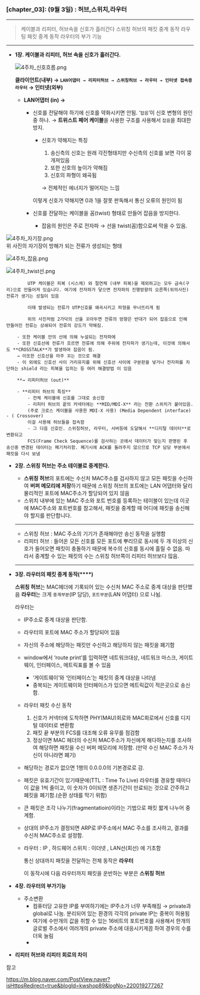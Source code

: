 ### **[chapter_03]: (9월 3일) : 허브,스위치,라우터**

---

> 케이블과 리피터, 허브속을 신호가 흘러간다
스위칭 허브의 패킷 중계 동작
라우팅 패킷 중계 동작
라우터의 부가 기능
>

---

- **1장. 케이블과 리피터, 허브 속을 신호가 흘러간다.**

  ![4주차_신호흐름.png](../static/images/남의영/4주차_신호흐름.png)

  **클라이언트(내부) →
  `LAN어댑터 → 리피터허브 → 스위칭허브 → 라우터 → 인터넷 접속용 라우터`**
  **→ 인터넷(외부)**

    - **LAN어댑터 (in) →**
        - 신호를 전달해야 하기에 신호를 약화시키면 안됨. ‘`잡음`’이 신호 변형의 원인중 하나.
          → **트위스트 페어 케이블**을 사용한 구조를 사용해서 `잡음`을 최대한 방지.
            - 신호가 약해지는 특징
                1. 송신측의 신호는 원래 각진형태지만 수신측의 신호를 보면 각이 뭉개져있음
                2. 또한 신호의 높이가 약해짐
                3. 신호의 파형이 왜곡됨

              → 전체적인 에너지가 떨어지는 느낌


            이렇게 신호가 약해지면 0과 1을 잘못 판독해서 통신 오류의 원인이 됨
            
        - 신호를 전달하는 케이블을 꼼(twist) 형태로 만들어 잡음을 방지한다.
            - 잡음의 원인은 주로 전자파 → 선을 twist(꼼)함으로써 막을 수 있음.

![4주차_자기장.png](../static/images/남의영/4주차_자기장.png)                
                위 사진의 자기장이 방해가 되는 전류가 생성되는 형태
                
            
![4주차_잡음.png](../static/images/남의영/4주차_잡음.png)

![4주차_twist선.png](../static/images/남의영/4주차_twist선.png)
            
            UTP 케이블은 피복 (시스체) 와 절연체 (내부 피복)을 제외하고는 모두 금속(구리)으로 만들어져 있습니다. 여기에 전자파가 닿으면 전자파의 진행방향의 오른쪽(위의사진) 전류가 생기는 성질이 있음
            
            이때 발생되는 전류가 UTP신호를 왜곡시키고 파형을 무너뜨리게 됨
            
            위의 사진처럼 2가닥의 선을 꼬아두면 전류의 방향은 반대가 되어 잡음으로 인해 만들어진 전류는 상쇄되어 전류의 강도가 약해짐.
            
        - 또한 케이블 안의 선에 의해 누설되는 전자파에
        - 또한 신호선에 전류가 흐르면 전류에 의해 주위에 전자파가 생기는데, 이것에 의해서도 **CROSSTALK**가 발생하여 잡음이 됨.
        → 이또한 신호선을 마주 꼬는 것으로 해결
        - 이 외에도 신호선 사이 거리유지를 위해 신호선 사이에 구분판을 넣거나 전자파를 차단하는 shield 라는 피복을 입히는 등 여러 해결방법 이 있음
        
        **→ 리피터허브 (out)**
        
        - **리피터 허브의 특징**
            - 전체 케이블에 신호를 그대로 송신함
            - 리피터 허브의 끝의 커넥터에는 **MID/MDI-X** 라는 전환 스위치가 붙어있음.
            (주로 크로스 케이블을 사용한 MDI-X 사용) (Media Dependent interface) - ( Crossover)
            이걸 사용해 허브들을 접속함
            - 그 다음 신호인. 스위칭허브, 라우터, 서버등에 도달해서 **디지털 데이터**로 변환되고
            FCS(Frame Check Sequence)를 검사하는 곳에서 데이터가 맞는지 판명된 후 송신중 변경된 데이터는 폐기처리함. 폐기시에 ACK를 돌려주지 않으므로 TCP 담당 부분에서 패킷을 다시 보냄
- **2장. 스위칭 허브는 주소 테이블로 중계한다.**
    - **스위칭 허브**의 포트에는 수신처 MAC주소를 검사하지 않고 모든 패킷을 수신하여 **버퍼 메모리에 저장**하기 때문에 스위칭 허브의 포트에는 LAN 어댑터와 달리 물리적인 포트에 MAC주소가 할당되어 있지 않음
    - 스위치 내부에 있는 MAC 주소와 포트 번호를 등록하는 테이블이 있는데 이곳에 MAC주소와 포트번호를 참고해서, 패킷을 중계할 때 어디에 패킷을 송신해야 할지를 판단합니다.

    ---

    - 스위칭 허브 : MAC 주소의 기기가 존재해야만 송신 동작을 실행함
    - 리피터 허브 : 들어온 모든 신호를 모든 포트에 뿌리므로 동시에 두 개 이상의 신호가 들어오면 패킷이 충돌하기 때문에 복수의 신호를 동시에 흘릴 수 없음.
      따라서 중계할 수 있는 패킷의 수는 스위칭 허브쪽이 리피터 허브보다 많음.

    ---

- **3장. 라우터의 패킷 중계 동작(****)**


    **스위칭 허브**는 MAC헤더에 기록되어 있는 수신처 MAC 주소로 중계 대상을 판단했음
    **라우터**는 크게 `중계부분`(IP 담당), `포트부분`(LAN 어댑터) 으로 나뉨. 
    
    라우터는 
    
    - IP주소로 중계 대상을 판단함.
    - 라우터의 포트에 MAC 주소가 할당되어 있음
    - 자신의 주소에 해당하는 패킷만 수신하고 해당하지 않는 패킷을 폐기함
    
    - window에서 ‘route print’를 입력하면 네트워크대상, 네트워크 마스크, 게이트웨이, 인터페이스, 메트릭표를 볼 수 있음
        - ‘게이트웨이’와 ‘인터페이스’는 패킷의 중계 대상을 나타냄
        - 중복되는 게이트웨이와 인터페이스가 있으면 메트릭값이 적은곳으로 송신함.
    - 라우터 패킷 수신 동작
        1. 신호가 커넥터에 도착하면 PHY(MAU)회로와 MAC회로에서 신호를 디지털 데이터로 변환함
        2. 패킷 끝 부분의 FCS를 대조해 오류 유무를 점검함
        3. 정상이면 MAC 헤더의 수신처 MAC주소가 자신에게 해다하는지를 조사하여 해당하면 패킷을 수신 버퍼 메모리에 저장함. (만약 수신 MAC 주소가 자신이 아니라면 폐기)
    - 해당하는 경로가 없으면 1행의 0.0.0.0의 기본경로로 감.
    - 패킷은 유효기간이 있기때문에(TTL : Time To Live) 라우터를 경유할 때마다 이 값을 1씩 줄이고, 이 숫자가 0이되면 생존기간이 만료되는 것으로 간주하고 폐킷을 폐기함.(순환 상태를 막기 위함)
    - 큰 패킷은 조각 나누기(fragmentatioin)이라는 기법으로 패킷 짧게 나누어 중계함.
    - 상대의 IP주소가 결정되면 ARP로 IP주소에서 MAC 주소를 조사하고, 결과를 수신처 MAC주소로 설정함.
    - 라우터 : IP , 하드웨어
    스위치 : 이더넷 , LAN선(회선) 에 기초함
        
        통신 상대까지 패킷을 전달하는 전체 동작은 **라우터**
        
        이 동작시에 다음 라우터까지 패킷을 운반하는 부분은 **스위칭 허브**

- **4장. 라우터의 부가기능**
    - 주소변환
        - 컴퓨터당 고유한 IP를 부여하기에는 IP주소가 너무 부족해짐
          → private과 global로 나눔.
          분리되어 있는 환경의 각각의 private IP는 중복이 허용됨
        - 여기에 수만개의 값을 취할 수 있는 16비트의 포트번호를 사용해서 한개의 글로벌 주소에서 여러개의 private 주소에 대응시키게끔 하여 경우의 수를 더욱 늘림
        -
- **리피터 허브와 리피터 회로의 차이**

참고

https://m.blog.naver.com/PostView.naver?isHttpsRedirect=true&blogId=kwshop89&logNo=220019277267